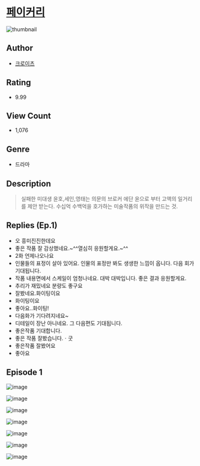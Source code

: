 # [페이커리](https://comic.naver.com/challenge/list?titleId=810275)
![thumbnail](https://image-comic.pstatic.net/user_contents_data/challenge_comic/2023/05/23/316213/upload_7075830344069690466_480x623.jpeg)

## Author
- [크로이츠](https://comic.naver.com/artistTitle?id=316213)

## Rating
- 9.99

## View Count
- 1,076

## Genre
- 드라마

## Description
> 실패한 미대생 윤호,세인,영태는 의문의 브로커 에단 윤으로 부터 고액의 일거리를 제안 받는다. 수십억 수백억을 호가하는 미술작품의 위작을 만드는 것.

## Replies (Ep.1)
- 오 흥미진진한데요
- 좋은 작품 잘 감상했네요.~^^열심히 응원할게요.~^^
- 2화 언제나오나요
- 인물들의 표정이 살아 있어요. 인물의 표정만 봐도 생생한 느낌이 옵니다. 다음 회가 기대됩니다.
- 작품 내용면에서 스케일이 엄청나네요. 대박 대박입니다. 좋은 결과 응원할게요.
- 추리가 재밌네요 분량도 좋구요
- 잘봤네요.화이팅이요
- 화이팅이요
- 좋아요..화이팅!
- 다음화가 기다려지네요~
- 디테일이 장난 아니네요. 그 다음편도 기대됩니다.
- 좋은작품 기대합니다.
- 좋은 작품 잘봤습니다.ㆍ굿
- 좋은작품 잘봤어요
- 좋아요

## Episode 1
![image](https://image-comic.pstatic.net/user_contents_data/challenge_comic/2023/05/23/316213/upload_3546133229007419493.jpeg)

![image](https://image-comic.pstatic.net/user_contents_data/challenge_comic/2023/05/23/316213/upload_3486971824048792932.jpeg)

![image](https://image-comic.pstatic.net/user_contents_data/challenge_comic/2023/05/23/316213/upload_4134648842936213814.jpeg)

![image](https://image-comic.pstatic.net/user_contents_data/challenge_comic/2023/05/23/316213/upload_3774409259012535137.jpeg)

![image](https://image-comic.pstatic.net/user_contents_data/challenge_comic/2023/05/23/316213/upload_3689072837373944633.jpeg)

![image](https://image-comic.pstatic.net/user_contents_data/challenge_comic/2023/05/23/316213/upload_3690753994880607799.jpeg)

![image](https://image-comic.pstatic.net/user_contents_data/challenge_comic/2023/05/23/316213/upload_7220453703230502961.jpeg)
